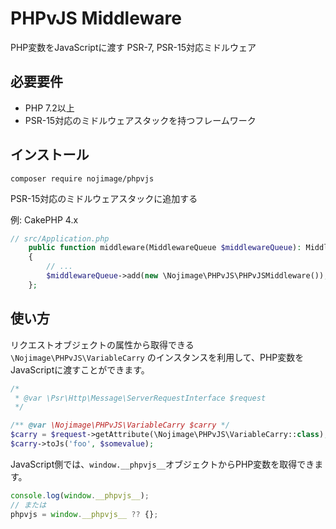 # PHPvJS Middleware

PHP変数をJavaScriptに渡す PSR-7, PSR-15対応ミドルウェア

## 必要要件

- PHP 7.2以上
- PSR-15対応のミドルウェアスタックを持つフレームワーク

## インストール

```shell
composer require nojimage/phpvjs
```

PSR-15対応のミドルウェアスタックに追加する

例: CakePHP 4.x

```php
// src/Application.php
    public function middleware(MiddlewareQueue $middlewareQueue): MiddlewareQueue
    {
        // ...
        $middlewareQueue->add(new \Nojimage\PHPvJS\PHPvJSMiddleware());
    };
```

## 使い方

リクエストオブジェクトの属性から取得できる `\Nojimage\PHPvJS\VariableCarry` のインスタンスを利用して、PHP変数をJavaScriptに渡すことができます。

```php
/*
 * @var \Psr\Http\Message\ServerRequestInterface $request 
 */

/** @var \Nojimage\PHPvJS\VariableCarry $carry */
$carry = $request->getAttribute(\Nojimage\PHPvJS\VariableCarry::class);
$carry->toJs('foo', $somevalue);
```

JavaScript側では、`window.__phpvjs__`オブジェクトからPHP変数を取得できます。

```js
console.log(window.__phpvjs__);
// または
phpvjs = window.__phpvjs__ ?? {};
```
